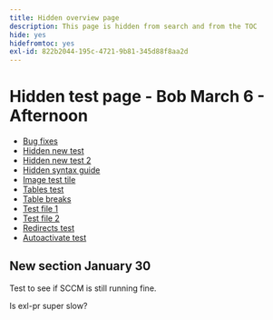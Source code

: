```yaml
---
title: Hidden overview page
description: This page is hidden from search and from the TOC
hide: yes
hidefromtoc: yes
exl-id: 822b2044-195c-4721-9b81-345d88f8aa2d
---
```

# Hidden test page - Bob March 6 - Afternoon

+ [Bug fixes](hidden/bug-fixes.md)
+ [Hidden new test](hidden-new-test.md)
+ [Hidden new test 2](hidden-new-test-2.md)
+ [Hidden syntax guide](hidden/syntax-style-guide.md)
+ [Image test tile](hidden/test-page.md)
+ [Tables test](hidden/tables.md)
+ [Table breaks](hidden/table-breaks.md)
+ [Test file 1](hidden/note-test.md)
+ [Test file 2](hidden-test.md)
+ [Redirects test](hidden/test-redirection.md)
+ [Autoactivate test](hidden/autoactivate.md)

## New section January 30

Test to see if SCCM is still running fine. 

Is exl-pr super slow?
